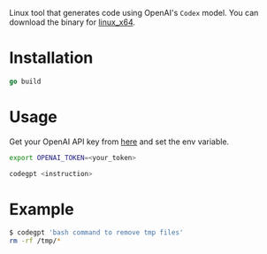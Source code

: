 Linux tool that generates code using OpenAI's `Codex` model.
You can download the binary for [linux_x64](https://github.com/rm-Umar/codegpt/releases/download/v0.1/codegpt).
# Installation
```go
go build 
```
# Usage
Get your OpenAI API key from [here](https://beta.openai.com/account/api-keys)
and set the env variable.
```bash
export OPENAI_TOKEN=<your_token>
```
```bash
codegpt <instruction>
```
# Example
```bash
$ codegpt 'bash command to remove tmp files'
rm -rf /tmp/*
```
